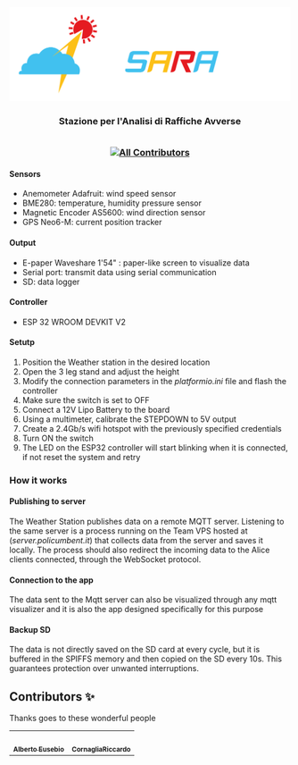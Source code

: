 ![SARA](img/banner.png)

<h3 align="center">
Stazione per l'Analisi di Raffiche Avverse
<br>
<br>

<!-- ALL-CONTRIBUTORS-BADGE:START - Do not remove or modify this section -->
[![All Contributors](https://img.shields.io/badge/all_contributors-2-orange.svg?style=flat-square)](#contributors-)
<!-- ALL-CONTRIBUTORS-BADGE:END -->

</h3>


[//]: # (TODO: vecchio readme, capire cosa potrebbe essere utile)


<!---

#### Components

-  
-  ANEMOMETRO
-  AS5048A - MAGNETOMETRO
-  Waveshare ePaper - Schermino per stampa a video imformazioni
-  ESP32 Development Board - Scheda principale
-  GPS
-  MICRO SD
-  BME280 - Sensore temperatura pressione umidità
-  ADS1115 - Convertitore analogico-digitale(ADC) e amplificatore programmabile(PGA)
-  RTC - Real Time Clock
-  Compass - Non sappiamo cosa sia

##### Come usare la stazione
	0) Calibrare la bandierina in modo da trovare lo 0° (usa la seriale e muovi la bandierina usando la punta come ago) e segnare la posizione
	1) Posizionare la punta della bandierina sullo 0 (quello è il polo N del magnete)
	2) Creare un Hotspot Wifi con SSD: "toolbox", password: "Toolbox.Torino" (in caso non funzioni controllate il codice) 
	3) avviare la stazione che si connetterà automaticamente all'hotspot
	4) i dati sono pubblicati sul server MQTT e visibili anche da Grafana

-->

#### Sensors

- Anemometer Adafruit: wind speed sensor
- BME280: temperature, humidity pressure sensor
- Magnetic Encoder AS5600: wind direction sensor
- GPS Neo6-M: current position tracker

#### Output
- E-paper Waveshare 1'54" : paper-like screen to visualize data
- Serial port: transmit data using serial communication
- SD: data logger

#### Controller
- ESP 32 WROOM DEVKIT V2
 
#### Setutp
1) Position the Weather station in the desired location
2) Open the 3 leg stand and adjust the height
3) Modify the connection parameters in the *platformio.ini* file and flash the controller
4) Make sure the switch is set to OFF
5) Connect a 12V Lipo Battery to the board
6) Using a multimeter, calibrate the STEPDOWN to 5V output
7) Create a 2.4Gb/s wifi hotspot with the previously specified credentials
8) Turn ON the switch
9) The LED on the ESP32 controller will start blinking when it is connected, if not reset the system and retry

### How it works

#### Publishing to server
The Weather Station publishes data on a remote MQTT server. Listening to the same server is a process
running on the Team VPS hosted at (*server.policumbent.it*) that collects data from the server and saves it locally.
The process should also redirect the incoming data to the Alice clients connected, through the WebSocket protocol.

#### Connection to the app
The data sent to the Mqtt server can also be visualized through any mqtt visualizer and it is also
the app designed specifically for this purpose

#### Backup SD
The data is not directly saved on the SD card at every cycle, but it is buffered in the SPIFFS memory 
and then copied on the SD every 10s. This guarantees protection over unwanted interruptions.


## Contributors ✨

Thanks goes to these wonderful people
<!-- ALL-CONTRIBUTORS-LIST:START - Do not remove or modify this section -->
<!-- prettier-ignore-start -->
<!-- markdowns-disable -->
<table>

<td align="center"><a href="https://github.com/AlbertoEusebio"><img src="https://avatars.githubusercontent.com/u/72319445?v=4?s=100" width="100px;" alt=""/><br /><sub><b>Alberto Eusebio</b></sub></a><br /><a href="https://github.com/policumbent/bob/commits?author=AlbertoEusebio" title="Code"></a></td>
<td align="center"><a href="https://github.com/CornagliaRiccardo"><img src="https://avatars.githubusercontent.com/u/81438517?v=4?s=100" width="100px;" alt=""/><br /><sub><b>CornagliaRiccardo</b></sub></a><br /><a href="https://github.com/policumbent/bob/commits?author=CornagliaRiccardo" title="Code"></a></td>
</table>
